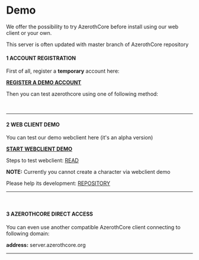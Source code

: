 # Demo

We offer the possibility to try AzerothCore before install using our web client or your own. 

This server is often updated with master branch of AzerothCore repository

#### 1 ACCOUNT REGISTRATION

First of all, register a **temporary** account here:

**[REGISTER A DEMO ACCOUNT](http://server.azerothcore.org/demo/)**

Then you can test azerothcore using one of following method: 

<br>

---

#### 2 WEB CLIENT DEMO

You can test our demo webclient here (it's an alpha version)

**[START WEBCLIENT DEMO](http://webclient.azerothcore.org/)**

Steps to test webclient: [READ](http://azerothcore.altervista.org/forum/viewtopic.php?f=6&t=275)


**NOTE:** Currently you cannot create a character via webclient demo

Please help its development: [REPOSITORY](https://github.com/azerothcore/democlient-app)

---

<br>

#### 3 AZEROTHCORE DIRECT ACCESS

You can even use another compatible AzerothCore client connecting to following domain:

**address:** server.azerothcore.org


---

<br>
